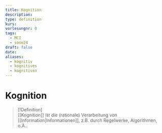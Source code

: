 ```yaml
---
title: Kognition
description: 
type: definition
kurs: 
vorlesungnr: 0
tags:
  - MCI
  - sose24
draft: false
date: 
aliases:
  - kognitiv
  - kognitives
  - kognitiven
---
```


# Kognition

> [!Definition]  
> [[Kognition]] ist die (rationale) Verarbeitung von [[Information|Informationen]], z.B. durch Regelwerke, Algorithmen, o.Ä..